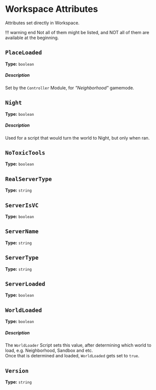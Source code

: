 # Workspace Attributes
Attributes set directly in Workspace.

!!! warning end
    Not all of them might be listed, and NOT all of them are available at the beginning.


## `PlaceLoaded`
**Type:** `boolean`
##### Description
Set by the ``Controller`` Module, for _"Neighborhood"_ gamemode.


## `Night`
**Type:** `boolean`
##### Description
Used for a script that would turn the world to Night, but only when ran.


## `NoToxicTools`
**Type:** `boolean`


## `RealServerType`
**Type:** `string`


## `ServerIsVC`
**Type:** `boolean`

## `ServerName`
**Type:** `string`

## `ServerType`
**Type:** `string`

## `ServerLoaded`
**Type:** `boolean`


## `WorldLoaded`
**Type:** `boolean`
##### Description
The ``WorldLoader`` Script sets this value, after determining which world to load, e.g. Neighborhood, Sandbox and etc.<br>
Once that is determined and loaded, ``WorldLoaded`` gets set to ``true``.


## `Version`
**Type:** `string`